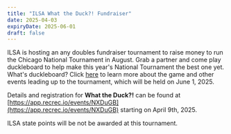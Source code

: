 ```yaml
---
title: "ILSA What the Duck?! Fundraiser"
date: 2025-04-03
expiryDate: 2025-06-01
draft: false
---
```


ILSA is hosting an any doubles fundraiser tournament to raise money to run the Chicago National Tournament in August. Grab a partner and come play duckleboard to help make this year's National Tournament the best one yet. What's duckleboard? Click [here](http://illinoisshuffleboard.org/duck) to learn more about the game and other events leading up to the tournament, which will be held on June 1, 2025.

Details and registration for **What the Duck?!** can be found at [https://app.recrec.io/events/NXDuGB](https://app.recrec.io/events/NXDuGB) starting on April 9th, 2025.

ILSA state points will be not be awarded at this tournament.
